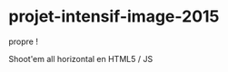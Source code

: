 projet-intensif-image-2015
==========================

propre !

Shoot'em all horizontal en HTML5 / JS

